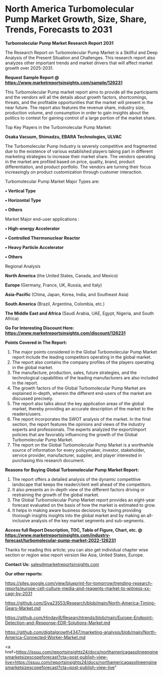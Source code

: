 # North America Turbomolecular Pump Market Growth, Size, Share, Trends, Forecasts to 2031

<strong>Turbomolecular Pump Market Research Report 2031</strong>

The Research Report on Turbomolecular Pump Market is a Skillful and Deep Analysis of the Present Situation and Challenges. This research report also analyzes other important trends and market drivers that will affect market growth over 2025-2031.

<strong>Request Sample Report @ <a href=https://www.marketreportsinsights.com/sample/126231>https://www.marketreportsinsights.com/sample/126231</a></strong>

This Turbomolecular Pump market report aims to provide all the participants and the vendors will all the details about growth factors, shortcomings, threats, and the profitable opportunities that the market will present in the near future. The report also features the revenue share, industry size, production volume, and consumption in order to gain insights about the politics to contest for gaining control of a large portion of the market share.

Top Key Players in the Turbomolecular Pump Market:

<strong>Osaka Vacuum, Shimadzu, EBARA Technologies, ULVAC</strong>

The Turbomolecular Pump Industry is severely competitive and fragmented due to the existence of various established players taking part in different marketing strategies to increase their market share. The vendors operating in the market are profiled based on price, quality, brand, product differentiation, and product portfolio. The vendors are turning their focus increasingly on product customization through customer interaction.

Turbomolecular Pump Market Major Types are:

<strong>• Vertical Type

• Horizontal Type

• Others</strong>

Market Major end-user applications :

<strong>• High-energy Accelerator

• Controlled Thermonuclear Reactor

• Heavy Particle Accelerator

• Others</strong>

Regional Analysis

</u><strong><b>North America</b></strong> (the United States, Canada, and Mexico)

<strong><b>Europe </b></strong>(Germany, France, UK, Russia, and Italy)

<strong><b>Asia-Pacific</b></strong> (China, Japan, Korea, India, and Southeast Asia)

<strong><b>South America</b></strong> (Brazil, Argentina, Colombia, etc.)

<strong><b>The Middle East and Africa</b></strong> (Saudi Arabia, UAE, Egypt, Nigeria, and South Africa)

<strong>Go For Interesting Discount Here: <a href=https://www.marketreportsinsights.com/discount/126231>https://www.marketreportsinsights.com/discount/126231</a></strong>

<strong>Points Covered in The Report:</strong>
<ol>
  <li>The major points considered in the Global Turbomolecular Pump Market report include the leading competitors operating in the global market.</li>
  <li>The report also contains the company profiles of the players operating in the global market.</li>
  <li>The manufacture, production, sales, future strategies, and the technological capabilities of the leading manufacturers are also included in the report.</li>
  <li>The growth factors of the Global Turbomolecular Pump Market are explained in-depth, wherein the different end-users of the market are discussed precisely.</li>
  <li>The report also talks about the key application areas of the global market, thereby providing an accurate description of the market to the readers/users.</li>
  <li>The report incorporates the SWOT analysis of the market. In the final section, the report features the opinions and views of the industry experts and professionals. The experts analyzed the export/import policies that are favorably influencing the growth of the Global Turbomolecular Pump Market.</li>
  <li>The report on the Global Turbomolecular Pump Market is a worthwhile source of information for every policymaker, investor, stakeholder, service provider, manufacturer, supplier, and player interested in purchasing this research document.</li>
</ol>
<strong>Reasons for Buying Global Turbomolecular Pump Market Report:</strong>

<ol>
  <li>The report offers a detailed analysis of the dynamic competitive landscape that keeps the reader/client well ahead of the competitors.</li>
  <li>It also presents an in-depth view of the different factors driving or restraining the growth of the global market.</li>
  <li>The Global Turbomolecular Pump Market report provides an eight-year forecast evaluated on the basis of how the market is estimated to grow.</li>
  <li>It helps in making aware business decisions by having providing thorough insights insights into the global market and by making an all-inclusive analysis of the key market segments and sub-segments.</li>
</ol>
<strong>Access full Report Description, TOC, Table of Figure, Chart, etc. @ <a href=https://www.marketreportsinsights.com/industry-forecast/turbomolecular-pump-market-2022-126231>https://www.marketreportsinsights.com/industry-forecast/turbomolecular-pump-market-2022-126231</a></strong>


Thanks for reading this article; you can also get individual chapter wise section or region wise report version like Asia, United States, Europe.

<strong>Contact Us:</strong>
sales@marketreportsinsights.com

<strong>Our other reports:</strong>

<a href=https://sites.google.com/view/blueprint-for-tomorrow/trending-research-reports/europe-cell-culture-media-and-reagents-market-to-witness-xx-cagr-by-2031>https://sites.google.com/view/blueprint-for-tomorrow/trending-research-reports/europe-cell-culture-media-and-reagents-market-to-witness-xx-cagr-by-2031</a>

<a href=https://github.com/Siya23553/Research/blob/main/North-America-Timing-Gears-Market.md>https://github.com/Siya23553/Research/blob/main/North-America-Timing-Gears-Market.md</a>

<a href=https://github.com/Hindavi8/Researchtrends/blob/main/Europe-Endpoint-Detection-and-Response-EDR-Solutions-Market.md>https://github.com/Hindavi8/Researchtrends/blob/main/Europe-Endpoint-Detection-and-Response-EDR-Solutions-Market.md</a>

<a href=https://github.com/digitalgrowth4347/marketing-analysis/blob/main/North-America-Connected-Worker-Market.md>https://github.com/digitalgrowth4347/marketing-analysis/blob/main/North-America-Connected-Worker-Market.md</a>

<a href=https://issuu.com/reportsinsights24/docs/northamericagasolineenginesmarketsizescopeforecast?cta=post-publish-view-live>https://issuu.com/reportsinsights24/docs/northamericagasolineenginesmarketsizescopeforecast?cta=post-publish-view-live</a>"
